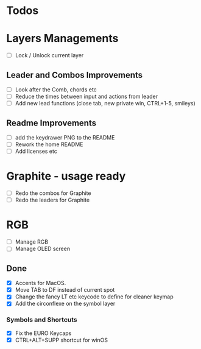 # Todos

# Layers Managements
- [ ] Lock / Unlock current layer

## Leader and Combos Improvements
- [ ] Look after the Comb, chords etc
- [ ] Reduce the times between input and actions from leader
- [ ] Add new lead functions (close tab, new private win, CTRL+1-5, smileys)

## Readme Improvements
- [ ] add the keydrawer PNG to the README
- [ ] Rework the home README
- [ ] Add licenses etc

# Graphite - usage ready
- [ ] Redo the combos for Graphite
- [ ] Redo the leaders for Graphite

# RGB
- [ ] Manage RGB
- [ ] Manage OLED screen

## Done
- [X] Accents for MacOS.
- [X] Move TAB to DF instead of current spot
- [X] Change the fancy LT etc keycode to define for cleaner keymap
- [X] Add the circonflexe on the symbol layer

### Symbols and Shortcuts
- [X] Fix the EURO Keycaps
- [X] CTRL+ALT+SUPP shortcut for winOS
